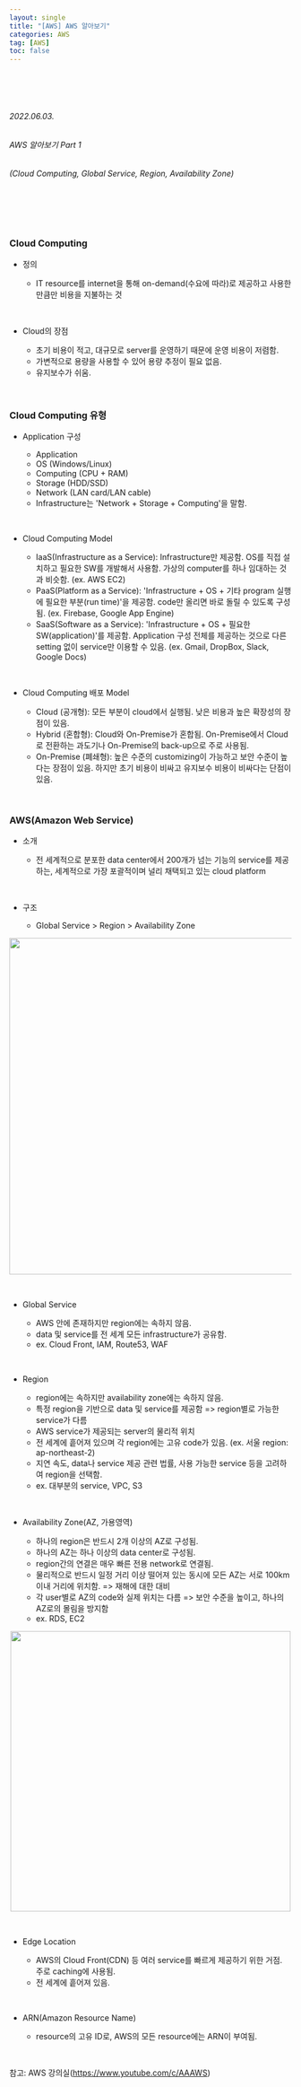 ```yaml
---
layout: single
title: "[AWS] AWS 알아보기"
categories: AWS
tag: [AWS]
toc: false
---
```


<br>
<br>
<br>

###### 2022.06.03.
###### AWS 알아보기 Part 1
###### (Cloud Computing, Global Service, Region, Availability Zone)

<br>
<br>
<br>


### Cloud Computing

- 정의

  * IT resource를 internet을 통해 on-demand(수요에 따라)로 제공하고 사용한 만큼만 비용을 지불하는 것

<br>

- Cloud의 장점

  * 초기 비용이 적고, 대규모로 server를 운영하기 때문에 운영 비용이 저렴함.
  * 가변적으로 용량을 사용할 수 있어 용량 추정이 필요 없음.
  * 유지보수가 쉬움.


<br>


### Cloud Computing 유형

- Application 구성

  * Application
  * OS (Windows/Linux)
  * Computing (CPU + RAM)
  * Storage (HDD/SSD)
  * Network (LAN card/LAN cable)
  * Infrastructure는 'Network + Storage + Computing'을 말함.

<br>

- Cloud Computing Model

  * IaaS(Infrastructure as a Service): Infrastructure만 제공함. OS를 직접 설치하고 필요한 SW를 개발해서 사용함. 가상의 computer를 하나 임대하는 것과 비슷함. (ex. AWS EC2)
  * PaaS(Platform as a Service): 'Infrastructure + OS + 기타 program 실행에 필요한 부분(run time)'을 제공함. code만 올리면 바로 돌릴 수 있도록 구성됨. (ex. Firebase, Google App Engine)
  * SaaS(Software as a Service): 'Infrastructure + OS + 필요한 SW(application)'를 제공함. Application 구성 전체를 제공하는 것으로 다른 setting 없이 service만 이용할 수 있음. (ex. Gmail, DropBox, Slack, Google Docs)

<br>

- Cloud Computing 배포 Model

  * Cloud (공개형): 모든 부분이 cloud에서 실행됨. 낮은 비용과 높은 확장성의 장점이 있음.
  * Hybrid (혼합형): Cloud와 On-Premise가 혼합됨. On-Premise에서 Cloud로 전환하는 과도기나 On-Premise의 back-up으로 주로 사용됨.
  * On-Premise (폐쇄형): 높은 수준의 customizing이 가능하고 보안 수준이 높다는 장점이 있음. 하지만 초기 비용이 비싸고 유지보수 비용이 비싸다는 단점이 있음.


<br>


### AWS(Amazon Web Service)

- 소개

  * 전 세계적으로 분포한 data center에서 200개가 넘는 기능의 service를 제공하는, 세계적으로 가장 포괄적이며 널리 채택되고 있는 cloud platform

<br>

- 구조

  * Global Service  >  Region  >  Availability Zone

<p align="center">
  <img src="https://img1.daumcdn.net/thumb/R1280x0/?scode=mtistory2&fname=https%3A%2F%2Fblog.kakaocdn.net%2Fdn%2FbMUYRG%2FbtrDNVnGUgO%2FWVyaYMYkQOhQRksEVfPSk0%2Fimg.png" width=600>
</p>

<br>

- Global Service

  * AWS 안에 존재하지만 region에는 속하지 않음.
  * data 및 service를 전 세계 모든 infrastructure가 공유함.
  * ex. Cloud Front, IAM, Route53, WAF

<br>

- Region

  * region에는 속하지만 availability zone에는 속하지 않음.
  * 특정 region을 기반으로 data 및 service를 제공함 => region별로 가능한 service가 다름
  * AWS service가 제공되는 server의 물리적 위치
  * 전 세계에 흩어져 있으며 각 region에는 고유 code가 있음. (ex. 서울 region: ap-northeast-2)
  * 지연 속도, data나 service 제공 관련 법률, 사용 가능한 service 등을 고려하여 region을 선택함.
  * ex. 대부분의 service, VPC, S3

<br>

- Availability Zone(AZ, 가용영역)

  * 하나의 region은 반드시 2개 이상의 AZ로 구성됨.
  * 하나의 AZ는 하나 이상의 data center로 구성됨.
  * region간의 연결은 매우 빠른 전용 network로 연결됨.
  * 물리적으로 반드시 일정 거리 이상 떨어져 있는 동시에 모든 AZ는 서로 100km 이내 거리에 위치함. => 재해에 대한 대비
  * 각 user별로 AZ의 code와 실제 위치는 다름 => 보안 수준을 높이고, 하나의 AZ로의 몰림을 방지함
  * ex. RDS, EC2

<p align="center">
  <img src="https://img1.daumcdn.net/thumb/R1280x0/?scode=mtistory2&fname=https%3A%2F%2Fblog.kakaocdn.net%2Fdn%2FBXxjJ%2FbtrDRiICwQz%2FmoEIGurCWp82Dz54jUfqkK%2Fimg.png" width=500>
</p>

<br>

- Edge Location

  * AWS의 Cloud Front(CDN) 등 여러 service를 빠르게 제공하기 위한 거점. 주로 caching에 사용됨.
  * 전 세계에 흩어져 있음.

<br>

- ARN(Amazon Resource Name)

  * resource의 고유 ID로, AWS의 모든 resource에는 ARN이 부여됨.


<br>


참고: AWS 강의실(https://www.youtube.com/c/AAAWS)
